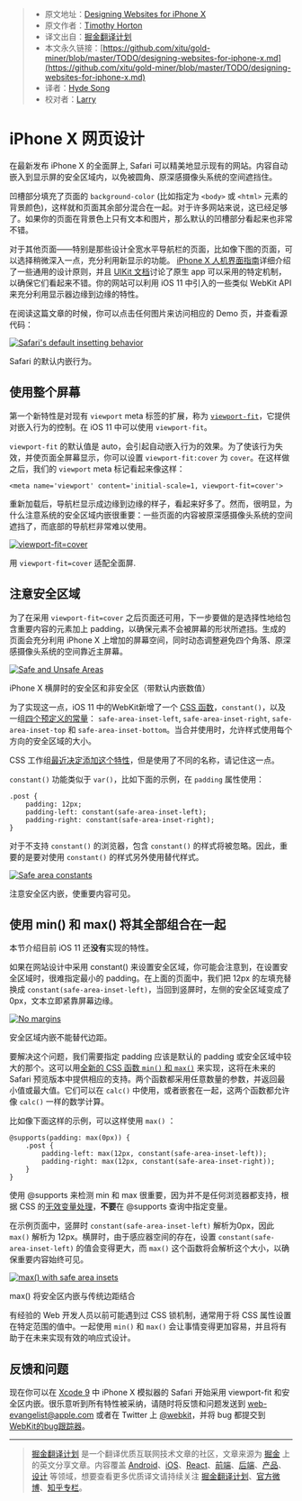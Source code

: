 
> * 原文地址：[Designing Websites for iPhone X](https://webkit.org/blog/7929/designing-websites-for-iphone-x/)
> * 原文作者：[Timothy Horton](https://webkit.org/blog/)
> * 译文出自：[掘金翻译计划](https://github.com/xitu/gold-miner)
> * 本文永久链接：[https://github.com/xitu/gold-miner/blob/master/TODO/designing-websites-for-iphone-x.md](https://github.com/xitu/gold-miner/blob/master/TODO/designing-websites-for-iphone-x.md)
> * 译者：[Hyde Song](https://github.com/HydeSong)
> * 校对者：[Larry](https://github.com/lampui)

# iPhone X 网页设计

在最新发布 iPhone X 的全面屏上, Safari 可以精美地显示现有的网站。内容自动嵌入到显示屏的安全区域内，以免被圆角、原深感摄像头系统的空间遮挡住。

凹槽部分填充了页面的 `background-color` (比如指定为 `<body>` 或 `<html>` 元素的背景颜色)，这样就和页面其余部分混合在一起。对于许多网站来说，这已经足够了。如果你的页面在背景色上只有文本和图片，那么默认的凹槽部分看起来也非常不错。

对于其他页面——特别是那些设计全宽水平导航栏的页面，比如像下图的页面，可以选择稍微深入一点，充分利用新显示的功能。 [iPhone X 人机界面指南](https://developer.apple.com/ios/human-interface-guidelines/overview/iphone-x/)详细介绍了一些通用的设计原则，并且 [UIKit 文档](https://developer.apple.com/documentation/uikit/uiview/positioning_content_relative_to_the_safe_area)讨论了原生 app 可以采用的特定机制，以确保它们看起来不错。你的网站可以利用 iOS 11 中引入的一些类似 WebKit API 来充分利用显示器边缘到边缘的特性。

在阅读这篇文章的时候，你可以点击任何图片来访问相应的 Demo 页，并查看源代码：

[![Safari's default insetting behavior](https://webkit.org/wp-content/uploads/default-inset-behavior.png)](/demos/safe-area-insets/1-default.html)

Safari 的默认内嵌行为。

## 使用整个屏幕

第一个新特性是对现有 `viewport` meta 标签的扩展，称为 [`viewport-fit`](https://www.w3.org/TR/css-round-display-1/#viewport-fit-descriptor)，它提供对嵌入行为的控制。在 iOS 11 中可以使用 `viewport-fit`。


`viewport-fit` 的默认值是 auto，会引起自动嵌入行为的效果。为了使该行为失效，并使页面全屏幕显示，你可以设置 `viewport-fit:cover` 为 `cover`。在这样做之后，我们的 `viewport` meta 标记看起来像这样：

```
<meta name='viewport' content='initial-scale=1, viewport-fit=cover'>
```

重新加载后，导航栏显示成边缘到边缘的样子，看起来好多了。然而，很明显，为什么注意系统的安全区域内嵌很重要：一些页面的内容被原深感摄像头系统的空间遮挡了，而底部的导航栏非常难以使用。

[![viewport-fit=cover](https://webkit.org/wp-content/uploads/viewport-fit-cover.png)](/demos/safe-area-insets/2-viewport-fit.html)

用 `viewport-fit=cover` 适配全面屏.

## 注意安全区域

为了在采用 `viewport-fit=cover` 之后页面还可用，下一步要做的是选择性地给包含重要内容的元素加上 padding，以确保元素不会被屏幕的形状所遮挡。生成的页面会充分利用 iPhone X 上增加的屏幕空间，同时动态调整避免四个角落、原深感摄像头系统的空间靠近主屏幕。

[![Safe and Unsafe Areas](https://webkit.org/wp-content/uploads/safe-areas.png)](/demos/safe-area-insets/safe-areas.html)

iPhone X 横屏时的安全区和非安全区（带默认内嵌数值）

为了实现这一点，iOS 11 中的WebKit新增了一个 [CSS 函数](https://github.com/w3c/csswg-drafts/pull/1817)，`constant()`，以及一组[四个预定义的常量](https://github.com/w3c/csswg-drafts/pull/1819)： `safe-area-inset-left`, `safe-area-inset-right`, `safe-area-inset-top` 和 `safe-area-inset-bottom`。当合并使用时，允许样式使用每个方向的安全区域的大小。

CSS 工作组[最近决定添加这个特性](https://github.com/w3c/csswg-drafts/issues/1693#issuecomment-330909067)，但是使用了不同的名称，请记住这一点。

`constant()` 功能类似于 `var()`，比如下面的示例，在 `padding` 属性使用：

```
.post {
    padding: 12px;
    padding-left: constant(safe-area-inset-left);
    padding-right: constant(safe-area-inset-right);
}
```

对于不支持 `constant()` 的浏览器，包含 `constant()` 的样式将被忽略。因此，重要的是要对使用 `constant()` 的样式另外使用替代样式。

[![Safe area constants](https://webkit.org/wp-content/uploads/safe-area-constants.png)](/demos/safe-area-insets/3-safe-area-constants.html)

注意安全区内嵌，使重要内容可见。

## 使用 min() 和 max() 将其全部组合在一起

本节介绍目前 iOS 11 还**没有**实现的特性。

如果在网站设计中采用 constant() 来设置安全区域，你可能会注意到，在设置安全区域时，很难指定最小的 padding。在上面的页面中，我们把 12px 的左填充替换成 `constant(safe-area-inset-left)`，当回到竖屏时，左侧的安全区域变成了 0px，文本立即紧靠屏幕边缘。


[![No margins](https://webkit.org/wp-content/uploads/no-margins.png)](/demos/safe-area-insets/3-safe-area-constants.html)

安全区域内嵌不能替代边距。

要解决这个问题，我们需要指定 padding 应该是默认的 padding 或安全区域中较大的那个。这可以用[全新的 CSS 函数 `min()` 和 `max()`](https://drafts.csswg.org/css-values/#calc-notation) 来实现，这将在未来的 Safari 预览版本中提供相应的支持。两个函数都采用任意数量的参数，并返回最小值或最大值。它们可以在 `calc()` 中使用，或者嵌套在一起，这两个函数都允许像 `calc()` 一样的数学计算。

比如像下面这样的示例，可以这样使用 `max()` ：

```
@supports(padding: max(0px)) {
    .post {
        padding-left: max(12px, constant(safe-area-inset-left));
        padding-right: max(12px, constant(safe-area-inset-right));
    }
}
```

使用 @supports 来检测 min 和 max 很重要，因为并不是任何浏览器都支持，根据 CSS 的[无效变量处理](https://drafts.csswg.org/css-variables/#invalid-variables)，**不要**在 @supports 查询中指定变量。

在示例页面中，竖屏时 `constant(safe-area-inset-left)` 解析为0px，因此 `max()` 解析为 12px。横屏时，由于感应器空间的存在，设置 `constant(safe-area-inset-left)` 的值会变得更大，而 `max()` 这个函数将会解析这个大小，以确保重要内容始终可见。

[![max() with safe area insets](https://webkit.org/wp-content/uploads/max-safe-areas-insets.png)](/demos/safe-area-insets/4-min-max.html)

max() 将安全区内嵌与传统边距结合

有经验的 Web 开发人员以前可能遇到过 CSS 锁机制，通常用于将 CSS 属性设置在特定范围的值中。一起使用 `min()` 和 `max()` 会让事情变得更加容易，并且将有助于在未来实现有效的响应式设计。

## 反馈和问题

现在你可以在 [Xcode 9](https://developer.apple.com/xcode/) 中 iPhone X 模拟器的 Safari 开始采用 viewport-fit 和安全区内嵌。很乐意听到所有特性被采纳，请随时将反馈和问题发送到 [web-evangelist@apple.com](mailto:web-evangelist@apple.com) 或者在 Twitter 上 [@webkit](https://twitter.com/webkit)，并将 bug 都提交到 [WebKit的bug跟踪器](https://bugs.webkit.org/)。


---

> [掘金翻译计划](https://github.com/xitu/gold-miner) 是一个翻译优质互联网技术文章的社区，文章来源为 [掘金](https://juejin.im) 上的英文分享文章。内容覆盖 [Android](https://github.com/xitu/gold-miner#android)、[iOS](https://github.com/xitu/gold-miner#ios)、[React](https://github.com/xitu/gold-miner#react)、[前端](https://github.com/xitu/gold-miner#前端)、[后端](https://github.com/xitu/gold-miner#后端)、[产品](https://github.com/xitu/gold-miner#产品)、[设计](https://github.com/xitu/gold-miner#设计) 等领域，想要查看更多优质译文请持续关注 [掘金翻译计划](https://github.com/xitu/gold-miner)、[官方微博](http://weibo.com/juejinfanyi)、[知乎专栏](https://zhuanlan.zhihu.com/juejinfanyi)。
